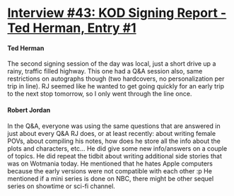 # [Interview #43: KOD Signing Report - Ted Herman, Entry #1](https://www.theoryland.com/intvmain.php?i=43#1)

#### Ted Herman

The second signing session of the day was local, just a short drive up a rainy, traffic filled highway. This one had a Q&A session also, same restrictions on autographs though (two hardcovers, no personalization per trip in line). RJ seemed like he wanted to get going quickly for an early trip to the next stop tomorrow, so I only went through the line once.

#### Robert Jordan

In the Q&A, everyone was using the same questions that are answered in just about every Q&A RJ does, or at least recently: about writing female POVs, about compiling his notes, how does he store all the info about the plots and characters, etc... He did give some new info/answers on a couple of topics. He did repeat the tidbit about writing additional side stories that was on Wotmania today. He mentioned that he hates Apple computers because the early versions were not compatible with each other :p He mentioned if a mini series is done on NBC, there might be other sequel series on showtime or sci-fi channel.

